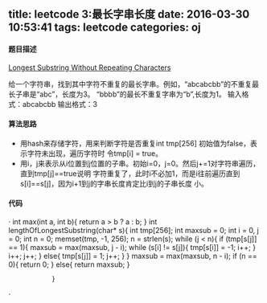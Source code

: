 title: leetcode 3:最长字串长度
date: 2016-03-30 10:53:41
tags: leetcode
categories: oj
---
#### 题目描述
[Longest Substring Without Repeating Characters](https://leetcode.com/problems/longest-substring-without-repeating-characters/)

给一个字符串，找到其中字符不重复的最长字串。例如，“abcabcbb”的不重复最长子串是“abc”，长度为3。
“bbbb”的最长不重复字串为“b”,长度为1。
输入格式：abcabcbb
输出格式：3
#### 算法思路
- 用hash来存储字符，用来判断字符是否重复int tmp[256] 初始值为false，表示字符未出现，遍历字符时
令tmp[i] = true。
- 用i，j来表示从i位置到j位置的子串。初始i=0，j=0。然后j+=1对字符串遍历，直到tmp[j]==true说明
字符重复了，此时i不必加1，而是i往前遍历直到s[i]==s[j]，因为i+1到j的字串长度肯定比i到j的子串长度
小。

#### 代码
·
    int max(int a, int b){
                    return a > b ? a : b;
                }
                int lengthOfLongestSubstring(char* s){
                    int tmp[256];
                    int maxsub = 0;
                    int i = 0, j = 0;
                    int n = 0;
                    memset(tmp, -1, 256);
                    n = strlen(s);
                    while (j < n){
                        if (tmp[s[j]] == 1){
                            maxsub = max(maxsub, j - i);
                            while (s[i] != s[j]){
                                tmp[s[i]] = -1;
                                i++;
                            }
                            i++;
                            j++;
                        }
                        else{
                            tmp[s[j]] = 1;
                            j++;
                        }
                    }
                    maxsub = max(maxsub, n - i);
                    if (n == 0){
                        return 0;
                    }
                    else{
                        return maxsub;
                    }

                }
·
            